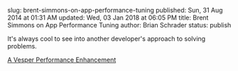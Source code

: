 slug: brent-simmons-on-app-performance-tuning
published: Sun, 31 Aug 2014 at 01:31 AM
updated: Wed, 03 Jan 2018 at 06:05 PM
title: Brent Simmons on App Performance Tuning
author: Brian Schrader
status: publish

It's always cool to see into another developer's approach to solving problems.

[A Vesper Performance Enhancement](http://inessential.com/2014/08/28/a_vesper_performance_enhancement)